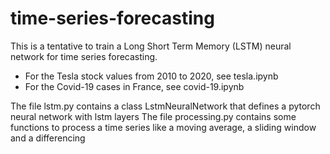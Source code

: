 # time-series-forecasting
This is a tentative to train a Long Short Term Memory (LSTM) neural network for time series forecasting. 

- For the Tesla stock values from 2010 to 2020, see tesla.ipynb
- For the Covid-19 cases in France, see covid-19.ipynb

The file lstm.py contains a class LstmNeuralNetwork that defines a pytorch neural network with lstm layers
The file processing.py contains some functions to process a time series like a moving average, a sliding window and a differencing
